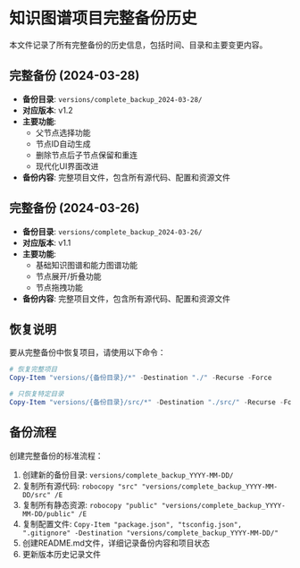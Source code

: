 # 知识图谱项目完整备份历史

本文件记录了所有完整备份的历史信息，包括时间、目录和主要变更内容。

## 完整备份 (2024-03-28)

- **备份目录**: `versions/complete_backup_2024-03-28/`
- **对应版本**: v1.2
- **主要功能**: 
  - 父节点选择功能
  - 节点ID自动生成
  - 删除节点后子节点保留和重连
  - 现代化UI界面改进
- **备份内容**: 完整项目文件，包含所有源代码、配置和资源文件

## 完整备份 (2024-03-26)

- **备份目录**: `versions/complete_backup_2024-03-26/`
- **对应版本**: v1.1
- **主要功能**: 
  - 基础知识图谱和能力图谱功能
  - 节点展开/折叠功能
  - 节点拖拽功能
- **备份内容**: 完整项目文件，包含所有源代码、配置和资源文件

## 恢复说明

要从完整备份中恢复项目，请使用以下命令：

```powershell
# 恢复完整项目
Copy-Item "versions/{备份目录}/*" -Destination "./" -Recurse -Force

# 只恢复特定目录
Copy-Item "versions/{备份目录}/src/*" -Destination "./src/" -Recurse -Force
```

## 备份流程

创建完整备份的标准流程：

1. 创建新的备份目录: `versions/complete_backup_YYYY-MM-DD/`
2. 复制所有源代码: `robocopy "src" "versions/complete_backup_YYYY-MM-DD/src" /E`
3. 复制所有静态资源: `robocopy "public" "versions/complete_backup_YYYY-MM-DD/public" /E`
4. 复制配置文件: `Copy-Item "package.json", "tsconfig.json", ".gitignore" -Destination "versions/complete_backup_YYYY-MM-DD/"`
5. 创建README.md文件，详细记录备份内容和项目状态
6. 更新版本历史记录文件 